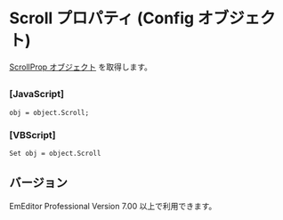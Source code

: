 # Scroll プロパティ (Config オブジェクト)

[ScrollProp オブジェクト](../scroll_prop/index) を取得します。

## 

### \[JavaScript\]

```
obj = object.Scroll;
```

### \[VBScript\]

```
Set obj = object.Scroll
```

## バージョン

EmEditor Professional Version 7.00 以上で利用できます。
